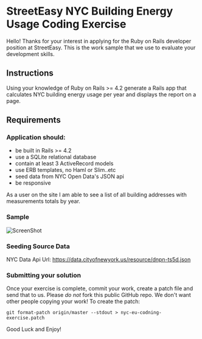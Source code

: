 # StreetEasy NYC Building Energy Usage Coding Exercise

Hello! Thanks for your interest in applying for the Ruby on Rails developer position at StreetEasy. This is the work sample that we use to evaluate your development skills. 

## Instructions
Using your knowledge of Ruby on Rails >= 4.2 generate a Rails app that calculates NYC building energy usage per year and displays the report on a page.

## Requirements

### Application should:

* be built in Rails >= 4.2
* use a SQLite relational database
* contain at least 3 ActiveRecord models
* use ERB templates, no Haml or Slim..etc 
* seed data from NYC Open Data's JSON api
* be responsive

As a user on the site I am able to see a list of all building addresses with measurements totals by year.

### Sample
![ScreenShot](https://raw.github.com/StreetEasy/nyc-eu-codning-exercise/instructions/energyusage_report.png)

### Seeding Source Data
NYC Data Api Url: https://data.cityofnewyork.us/resource/dnpn-ts5d.json


### Submitting your solution
Once your exercise is complete, commit your work, create a patch file and send that to us. Please _do not_ fork this public GitHub repo. We don't want other people copying your work! To create the patch:

``` git format-patch origin/master --stdout > nyc-eu-codning-exercise.patch ```

Good Luck and Enjoy!


